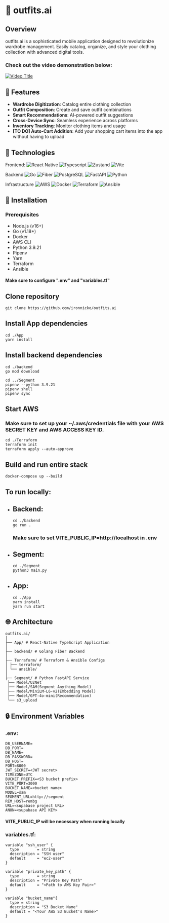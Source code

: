 # 👗 outfits.ai

## Overview

outfits.ai is a sophisticated mobile application designed to revolutionize wardrobe management. Easily catalog, organize, and style your clothing collection with advanced digital tools.

### Check out the video demonstration below:

[![Video Title](https://i9.ytimg.com/vi/Hv4JNLxeppo/mqdefault.jpg?sqp=CLzalbwG-oaymwEmCMACELQB8quKqQMa8AEB-AHUBoAC4AOKAgwIABABGGUgZShlMA8%3D&rs=AOn4CLACm2AZNEDBMRj1AQ1Nb4uNlGDypA&retry=4)](https://www.youtube.com/watch?v=ML2DYIvcke8)

## 🌟 Features

- **Wardrobe Digitization**: Catalog entire clothing collection
- **Outfit Composition**: Create and save outfit combinations
- **Smart Recommendations**: AI-powered outfit suggestions
- **Cross-Device Sync**: Seamless experience across platforms
- **Inventory Tracking**: Monitor clothing items and usage
- **[TO DO] Auto-Cart Addition**: Add your shopping cart items into the app without having to upload

## 🚀 Technologies

Frontend:
![React Native](https://img.shields.io/badge/React-black?logo=react)
![Typescript](https://img.shields.io/badge/Typescript-black?logo=typescript)
![Zustand](https://img.shields.io/badge/Zustand-black?logo=react)
![Vite](https://img.shields.io/badge/Vite-black?logo=vite)

Backend
![Go](https://img.shields.io/badge/Go-black?logo=go)
![Fiber](https://img.shields.io/badge/Fiber-black?logo=go)
![PostgreSQL](https://img.shields.io/badge/PostgreSQL-black?logo=postgresql)
![FastAPI](https://img.shields.io/badge/FastAPI-black?logo=fastapi)
![Python](https://img.shields.io/badge/Python-black?logo=python)

Infrastructure
![AWS](https://img.shields.io/badge/AWS-black?logo=amazon)
![Docker](https://img.shields.io/badge/Docker-black?logo=docker)
![Terraform](https://img.shields.io/badge/Terraform-black?logo=terraform)
![Ansible](https://img.shields.io/badge/Ansible-black?logo=ansible)

## 🔧 Installation

### Prerequisites

- Node.js (v16+)
- Go (v1.18+)
- Docker
- AWS CLI
- Python 3.9.21
- Pipenv
- Yarn
- Terraform
- Ansible

#### Make sure to configure ".env" and "variables.tf"

## Clone repository

```
git clone https://github.com/ironnicko/outfits.ai
```

## Install App dependencies

```
cd ./App
yarn install
```

## Install backend dependencies

```
cd ./backend
go mod download

cd ../Segment
pipenv --python 3.9.21
pipenv shell
pipenv sync
```

## Start AWS

### Make sure to set up your ~/.aws/credentials file with your AWS SECRET KEY and AWS ACCESS KEY ID.

```
cd ./Terraform
terraform init
terraform apply --auto-approve
```

## Build and run entire stack

```
docker-compose up --build
```

## To run locally:

- ## Backend:

  ```
  cd ./backend
  go run .
  ```

  ### Make sure to set VITE_PUBLIC_IP=http://localhost in .env

- ## Segment:

  ```
  cd ./Segment
  python3 main.py
  ```

- ## App:

  ```
  cd ./App
  yarn install
  yarn run start
  ```

## 🌐 Architecture

```
outfits.ai/
│
├── App/ # React-Native TypeScript Application
│
├── backend/ # Golang Fiber Backend
│
├── Terraform/ # Terraform & Ansible Configs
│ ├── terraform/
│ └── ansible/
│
├── Segment/ # Python FastAPI Service
 ├── Model/U2Net
 ├── Model/SAM(Segment Anything Model)
 ├── Model/MiniLM-L6-v2(Embedding Model)
 ├── Model/GPT-4o-mini(Recommendation)
 └── s3_upload
```

## 🔒 Environment Variables

### .env:

```
DB_USERNAME=
DB_PORT=
DB_NAME=
DB_PASSWORD=
DB_HOST=
PORT=8000
JWT_SECRET=<JWT secret>
TIMEZONE=UTC
BUCKET_PREFIX=<S3 bucket prefix>
VITE_PORT=3000
BUCKET_NAME=<bucket name>
MODEL=sam
SEGMENT_URL=http://segment
REM_HOST=rembg
URL=<supabase project URL>
ANON=<supabase API KEY>
```

#### VITE_PUBLIC_IP will be necessary when running locally

### variables.tf:

```
variable "ssh_user" {
  type        = string
  description = "SSH user"
  default     = "ec2-user"
}

variable "private_key_path" {
  type        = string
  description = "Private Key Path"
  default     = "<Path to AWS Key Pair>"
}

variable "bucket_name"{
  type = string
  description = "S3 Bucket Name"
  default = "<Your AWS S3 Bucket's Name>"
}
```
